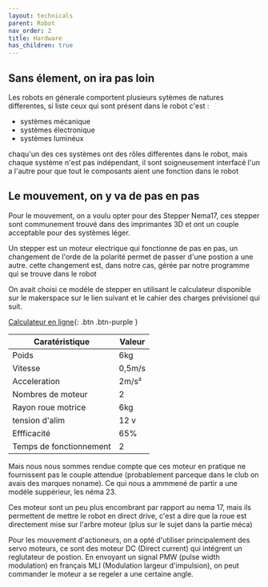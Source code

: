 ```yaml
---
layout: technicals
parent: Robot
nav_order: 2
title: Hardware
has_children: true
---
```

## Sans élement, on ira pas loin

Les robots en génerale comportent plusieurs sytèmes de natures differentes, si liste ceux qui sont présent dans le robot c'est :

- systèmes mécanique
- systèmes électronique
- systèmes luminéux

chaqu'un des ces systèmes ont des rôles differentes dans le robot, mais chaque système n'est pas indépendant, il sont soigneusement interfacé l'un a l'autre pour que tout le composants 
aient une fonction dans le robot

## Le mouvement, on y va de pas en pas

Pour le mouvement, on a voulu opter pour des Stepper Nema17, ces stepper sont communement trouvé dans des imprimantes 3D et ont un couple acceptable pour des systèmes léger.

<model-viewer disable-zoom src="./Hardware_files/Nema17.glb" ar ar-modes="webxr scene-viewer quick-look" camera-controls tone-mapping="commerce" poster="./Hardware_files/poster.webp" shadow-intensity="1"> </model-viewer>

Un stepper est un moteur electrique qui fonctionne de pas en pas, un changement de l'orde de la polarité permet de passer d'une postion a une autre. cette changement est, dans notre cas, gérée par notre 
programme qui se trouve dans le robot 

On avait choisi ce modéle de stepper en utilisant le calculateur disponible sur le makerspace sur le lien suivant et le cahier des charges prévisionel qui suit.

[Calculateur en ligne](https://makerspace-amiens.fr/pages/calculateur-moteur-robot/){: .btn .btn-purple }

|Caratéristique         |Valeur|
|-----------------------|------|
|Poids                  |6kg   |
|Vitesse                |0,5m/s|
|Acceleration           |2m/s² |
|Nombres de moteur      |2     |
|Rayon roue motrice     |6kg   |
|tension d'alim         |12 v  |
|Effficacité            |65%   |
|Temps de fonctionnement| 2    |


Mais nous nous sommes rendue compte que ces moteur en pratique ne fournissent pas le couple attendue (probablement parceque dans le club on avais des marques noname). 
Ce qui nous a ammmené de partir a une modéle suppérieur, les néma 23.

Ces moteur sont un peu plus encombrant par rapport au nema 17, mais ils permettent de mettre le robot en direct drive, c'est a dire que la roue est directement mise sur 
l'arbre moteur (plus sur le sujet dans la partie méca)

<model-viewer src="./Hardware_files/NEMA23.gltf" ar ar-modes="webxr scene-viewer quick-look" camera-controls tone-mapping="commerce" poster="./Hardware_files/Nemaposter.webp" shadow-intensity="1" disable-zoom >
    <div class="progress-bar hide" slot="progress-bar">
        <div class="update-bar"></div>
    </div>
</model-viewer>


 

Pour les mouvement d'actioneurs, on a opté d'utiliser principalement des servo moteurs, ce sont des moteur DC (Direct current) qui intégrent un reglutateur de postion.
En envoyant un signal PMW (pulse width modulation) en français MLI (Modulation largeur d'impulsion), on peut commander le moteur a se regeler a une certaine angle.


<model-viewer src="./Hardware_files/MG996RServo.glb" ar ar-modes="webxr scene-viewer quick-look" camera-controls tone-mapping="commerce" poster="./Hardware_files/posterServo.webp" shadow-intensity="1">
    <div class="progress-bar hide" slot="progress-bar">
        <div class="update-bar"></div>
    </div>
</model-viewer>

